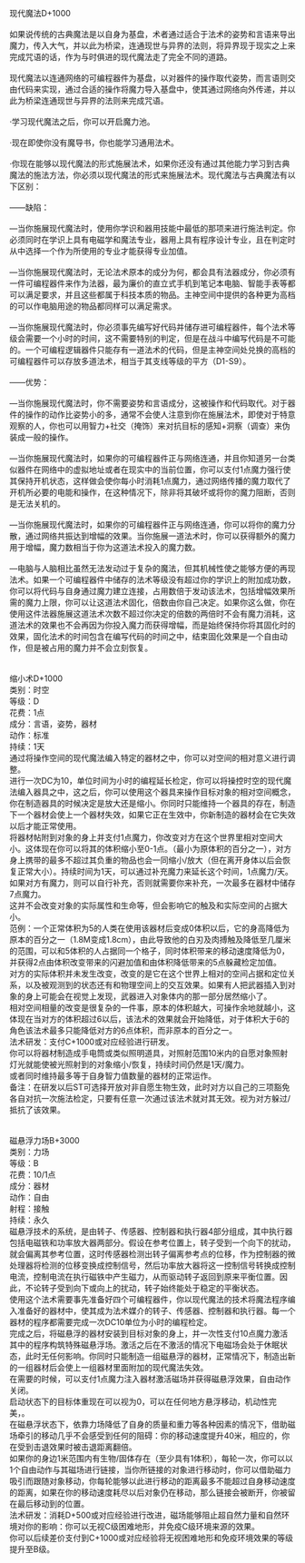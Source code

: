 <title>现代魔法</title>
<meta name="GENERATOR" content="WinCHM">
<meta http-equiv="Content-Type" content="text/html; charset=gb2312">
<br>现代魔法D+1000 
<br>
<br>如果说传统的古典魔法是以自身为基盘，术者通过适合于法术的姿势和言语来导出魔力，传入大气，并以此为桥梁，连通现世与异界的法则，将异界现于现实之上来完成咒语的话，作为与时俱进的现代魔法走了完全不同的道路。 
<br>
<br>现代魔法以连通网络的可编程器件为基盘，以对器件的操作取代姿势，而言语则交由代码来实现，通过合适的操作将魔力导入基盘中，使其通过网络向外传递，并以此为桥梁连通现世与异界的法则来完成咒语。 
<br>
<br>·学习现代魔法之后，你可以开启魔力池。 
<br>
<br>·现在即使你没有魔导书，你也能学习通用法术。 
<br>
<br>·你现在能够以现代魔法的形式施展法术，如果你还没有通过其他能力学习到古典魔法的施法方法，你必须以现代魔法的形式来施展法术。现代魔法与古典魔法有以下区别： 
<br>
<br>——缺陷： 
<br>
<br>—当你施展现代魔法时，使用你学识和器用技能中最低的那项来进行施法判定。你必须同时在学识上具有电磁学和魔法专业，器用上具有程序设计专业，且在判定时从中选择一个作为所使用的专业才能获得专业加值。 
<br>
<br>—当你施展现代魔法时，无论法术原本的成分为何，都会具有法器成分，你必须有一件可编程器件来作为法器，最为廉价的直立式手机到笔记本电脑、智能手表等都可以满足要求，并且这些都属于科技本质的物品。主神空间中提供的各种更为高档的可以作电脑用途的物品都同样可以满足需求。 
<br>
<br>—当你施展现代魔法时，你必须事先编写好代码并储存进可编程器件，每个法术等级会需要一个小时的时间，这不需要特别的判定，但是在战斗中编写代码是不可能的。一个可编程逻辑器件只能存有一道法术的代码，但是主神空间处兑换的高档的可编程器件可以存放多道法术，相当于其支线等级的平方（D1-S9）。 
<br>
<br>——优势： 
<br>
<br>—当你施展现代魔法时，你不需要姿势和言语成分，这被操作和代码取代。对于器件的操作的动作比姿势小的多，通常不会使人注意到你在施展法术，即使对于特意观察的人，你也可以用智力+社交（掩饰）来对抗目标的感知+洞察（调查）来伪装成一般的操作。 
<br>
<br>—当你施展现代魔法时，如果你的可编程器件正与网络连通，并且你知道另一台类似器件在网络中的虚拟地址或者在现实中的当前位置，你可以支付1点魔力强行使其保持开机状态，这样做会使你每小时消耗1点魔力，通过网络传播的魔力取代了开机所必要的电能和操作，在这种情况下，除非将其破坏或将你的魔力阻断，否则是无法关机的。 
<br>
<br>—当你施展现代魔法时，如果你的可编程器件正与网络连通，你可以将你的魔力分散，通过网络共振达到增幅的效果。当你施展一道法术时，你可以获得额外的魔力用于增幅，魔力数相当于你为这道法术投入的魔力数。 
<br>
<br>—电脑与人脑相比虽然无法发动过于复杂的魔法，但其机械性使之能够方便的再现法术。如果一个可编程器件中储存的法术等级没有超过你的学识上的附加成功数，你可以将代码与自身通过魔力建立连接，占用数倍于发动该法术，包括增幅效果所需的魔力上限，你可以让这道法术固化，倍数由你自己决定。如果你这么做，你在使用这件法器施展这道法术次数不超过你决定的倍数的两倍时不会有魔力消耗，这道法术的效果也不会再因为你投入魔力而获得增幅，而是始终保持你将其固化时的效果，固化法术的时间包含在编写代码的时间之中，结束固化效果是一个自由动作，但是被占用的魔力并不会立刻恢复。 
<br>
<br>
<br>缩小术D+1000
<br>类别：时空 
<br>等级：D 
<br>花费：1点 
<br>成分：言语，姿势，器材 
<br>动作：标准 
<br>持续：1天
<br>通过将操作空间的现代魔法编入特定的器材之中，你可以对空间的相对意义进行调整。
<br>进行一次DC为10，单位时间为小时的编程延长检定，你可以将操控时空的现代魔法编入器具之中，这之后，你可以使用这个器具来操作目标对象的相对空间概念，你在制造器具的时候决定是放大还是缩小。你同时只能维持一个器具的存在，制造下一个器材会使上一个器材失效，如果它正在生效中，你新制造的器材会在它失效以后才能正常使用。
<br>将器材帖附到对象的身上并支付1点魔力，你改变对方在这个世界里相对空间大小。这体现在你可以将其的体积缩小至0-1点。（最小为原体积的百分之一），对方身上携带的最多不超过其负重的物品也会一同缩小/放大（但在离开身体以后会恢复正常大小）。持续时间为1天，可以通过补充魔力来延长这个时间，1点魔力/天。如果对方有魔力，则可以自行补充，否则就需要你来补充，一次最多在器材中储存7点魔力。
<br>这并不会改变对象的实际属性和生命等，但会影响它的触及和实际空间的占据大小。
<br>范例：一个正常体积为5的人类在使用该器材后变成0体积以后，它的身高降低为原本的百分之一（1.8M变成1.8cm），由此导致他的白刃及肉搏触及降低至几厘米的范围，可以和5体积的人占据同一个格子，同时体积带来的移动速度降低为0，并获得2点由体积改变带来的闪避加值和由体积降低带来的5点躲藏检定加值。
<br>对方的实际体积并未发生改变，改变的是它在这个世界上相对的空间占据和定位关系，以及被观测到的状态还有和物理空间上的交互效果。如果有人把武器插入到对象的身上可能会在视觉上发现，武器进入对象体内的那一部分居然缩小了。
<br>相对空间相量的改变是很复杂的一件事，原本的体积越大，可操作余地就越小，这体现在当对方的体积超过6以后，该法术的效果就会开始降低，对于体积大于6的角色该法术最多只能降低对方的6点体积，而非原本的百分之一。
<br>法术研发：支付C+1000或对应经验进行研发。
<br>你可以将器材制造成手电筒或类似照明道具，对照射范围10米内的自愿对象照射灯光就能使被光照射到的对象缩小/恢复，持续时间仍然是1天/魔力。
<br>或者同时维持最多等于自身智力值数量的器材的正常运作。
<br>备注：在研发以后ST可选择开放对非自愿生物生效，此时对方以自己的三项豁免各自对抗一次施法检定，只要有任意一次通过该法术就对其无效。视为对方躲过/抵抗了该效果。
<br>
<br>
<br>磁悬浮力场B+3000
<br>类别：力场 
<br>等级：B 
<br>花费：10/1点 
<br>成分：器材 
<br>动作：自由 
<br>射程：接触
<br>持续：永久
<br>磁悬浮技术的系统，是由转子、传感器、控制器和执行器4部分组成，其中执行器包括电磁铁和功率放大器两部分。假设在参考位置上，转子受到一个向下的扰动，就会偏离其参考位置，这时传感器检测出转子偏离参考点的位移，作为控制器的微处理器将检测的位移变换成控制信号，然后功率放大器将这一控制信号转换成控制电流，控制电流在执行磁铁中产生磁力，从而驱动转子返回到原来平衡位置。因此，不论转子受到向下或向上的扰动，转子始终能处于稳定的平衡状态。
<br>使用这个法术需要事先准备好四个可编程器件，你以现代魔法的技术将魔法程序编入准备好的器材中，使其成为法术媒介的转子、传感器、控制器和执行器。每一个器材的程序都需要完成一次DC10单位为小时的编程检定。
<br>完成之后，将磁悬浮的器材安装到目标对象的身上，并一次性支付10点魔力激活其中的程序构筑特殊磁悬浮场。激活之后在不激活的情况下电磁场会处于休眠状态，此时无任何影响。你同时只能制造一组磁悬浮的器材，正常情况下，制造出新的一组器材后会使上一组器材里面附加的现代魔法失效。
<br>在需要的时候，可以支付1点魔力注入器材激活磁场并获得磁悬浮效果，自由动作关闭。
<br>启动状态下的目标体重现在可以视为0，可以在任何地方悬浮移动，机动性完美，。
<br>在磁悬浮状态下，依靠力场降低了自身的质量和重力等各种因素的情况下，借助磁场牵引的移动几乎不会感受到任何的阻碍：你的移动速度提升40米，相应的，你在受到击退效果时被击退距离翻倍。
<br>如果你的身边1米范围内有生物/固体存在（至少具有1体积），每轮一次，你可以以1个自由动作与其磁场进行链接，当你所链接的对象进行移动时，你可以借助磁力吸引而跟随对象移动，你每轮能够以此进行移动的距离最多不能超过自身移动速度的距离，如果在你的移动速度耗尽以后对象仍在移动，那么链接会被断开，你被留在最后移动到的位置。
<br>法术研发：消耗D+500或对应经验进行改进，磁场能够阻止超自然力量和自然环境对你的影响：你可以无视C级困难地形，并免疫C级环境来源的效果。
<br>你可以后续差价支付到C+1000或对应经验将无视困难地形和免疫环境效果的等级提升至B级。